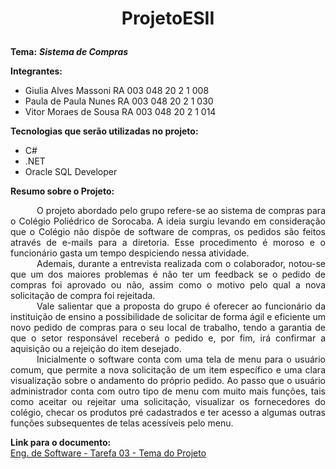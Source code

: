 # <p align = center> ProjetoESII </p>
**Tema:** **_Sistema de Compras_**

**Integrantes:**
- Giulia  Alves Massoni RA 003 048 20 2 1 008
- Paula de Paula Nunes  RA 003 048 20 2 1 030
- Vitor Moraes de Sousa RA 003 048 20 2 1 014

**Tecnologias que serão utilizadas no projeto:**
- C#
- .NET
- Oracle SQL Developer

**Resumo sobre o Projeto:**
<p align=justify>
&emsp;&emsp;&emsp;O projeto abordado pelo grupo refere-se ao sistema de compras para o Colégio Poliédrico de Sorocaba. A ideia surgiu levando em consideração que o Colégio não dispõe de software de compras, os pedidos são feitos através de e-mails para a diretoria. Esse procedimento é moroso e o funcionário gasta um tempo despiciendo nessa atividade. 
  <br>
&emsp;&emsp;&emsp;Ademais, durante a entrevista realizada com o colaborador, notou-se que um dos maiores problemas é não ter um feedback se o pedido de compras foi aprovado ou não, assim como o motivo pelo qual a nova solicitação de compra foi rejeitada.
  <br>
&emsp;&emsp;&emsp;Vale salientar que a proposta do grupo é oferecer ao funcionário da instituição de ensino a possibilidade de solicitar de forma ágil e eficiente um novo pedido de compras para o seu local de trabalho, tendo a garantia de que o setor responsável receberá o pedido e, por fim, irá confirmar a aquisição ou a rejeição do item desejado.
  <br>
&emsp;&emsp;&emsp;Inicialmente o software conta com uma tela de menu para o usuário comum, que permite a nova solicitação de um item específico e uma clara visualização sobre o andamento do próprio pedido. Ao passo que o usuário administrador conta com outro tipo de menu com muito mais funções, tais como aceitar ou rejeitar uma solicitação, visualizar os fornecedores do colégio, checar os produtos pré cadastrados e ter acesso a algumas outras funções subsequentes de telas acessíveis pelo menu.
</p>

**Link para o documento:**
<br>
<a href="https://docs.google.com/document/d/119HbMVjm-0elwKu8vk5Nk4wd5qaxv8oIcDSxMkozFTg/edit?usp=sharing">Eng. de Software - Tarefa 03 - Tema do Projeto</a>
